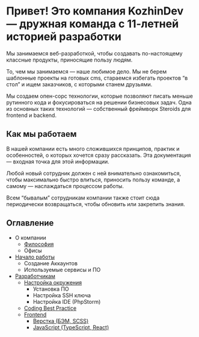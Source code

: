 # Привет! Это компания KozhinDev — дружная команда с 11-летней историей разработки

Мы занимаемся веб-разработкой, чтобы создавать по-настоящему классные продукты, приносящие пользу людям.

То, чем мы занимаемся — наше любимое дело. Мы не берем шаблонные проекты на готовых cms, стараемся избегать
проектов “в стол” и ищем заказчиков, с которыми станем друзьями.

Мы создаем опен-сорс технологии, которые позволяют писать меньше рутинного кода и фокусироваться на решении
бизнесовых задач. Одна из основных таких технологий — собственный фреймворк Steroids для frontend и backend.

## Как мы работаем

В нашей компании есть много сложившихся принципов, практик и особенностей, о которых хочется сразу рассказать.
Эта документация — входная точка для этой информации.

Любой новый сотрудник должен с ней внимательно ознакомиться, чтобы максимально быстро влиться, приносить пользу команде,
а самому — наслаждаться процессом работы.

Всем “бывалым” сотрудникам компании также стоит сюда периодически возвращаться, чтобы обновить или закрепить знания.


## Оглавление

- О компании
  - [Философия](company/philosophy.md)
  - Офисы
- [Начало работы](company/start-work.md)
  - Создание Аккаунтов
  - Используемые сервисы и ПО
- [Разработчикам](dev/README.md)
  - [Настройка окружения](dev/setup-env.md)
    - Установка ПО
    - Настройка SSH ключа
    - Настройка IDE (PhpStorm)
  - [Coding Best Practice](dev/coding-best-practice.md)
  - [Frontend](dev/frontend.md)
    - [Верстка (БЭМ, SCSS)](dev/frontend-makeup.md)
    - [JavaScript (TypeScript, React)](dev/frontend-javascript.md)
